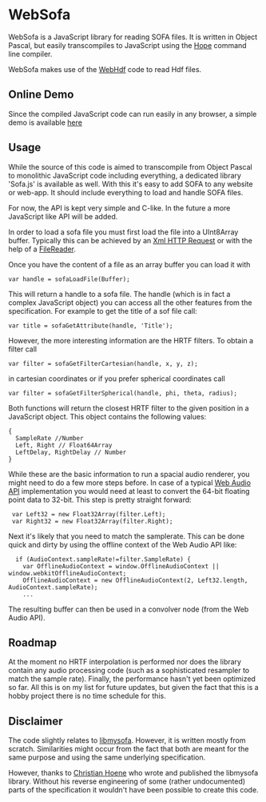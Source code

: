 # WebSofa
WebSofa is a JavaScript library for reading SOFA files. It is written in Object Pascal, but easily transcompiles to JavaScript using the [Hope](https://github.com/Walibeiro/Hope) command line compiler.

WebSofa makes use of the [WebHdf](https://github.com/CWBudde/WebSofa) code to read Hdf files.

## Online Demo
Since the compiled JavaScript code can run easily in any browser, a simple demo is available [here](https://rawgit.com/CWBudde/WebSofa/master/Demo/www/index.html)

## Usage
While the source of this code is aimed to transcompile from Object Pascal to monolithic JavaScript code including everything, a dedicated library 'Sofa.js' is available as well. With this it's easy to add SOFA to any website or web-app. It should include everything to load and handle SOFA files.

For now, the API is kept very simple and C-like. In the future a more JavaScript like API will be added.

In order to load a sofa file you must first load the file into a UInt8Array buffer. Typically this can be achieved by an [Xml HTTP Request](https://en.wikipedia.org/wiki/XMLHttpRequest) or with the help of a [FileReader](https://www.w3.org/TR/file-upload/).

Once you have the content of a file as an array buffer you can load it with

    var handle = sofaLoadFile(Buffer);

This will return a handle to a sofa file. The handle (which is in fact a complex JavaScript object) you can access all the other features from the specification. For example to get the title of a sof file call:

    var title = sofaGetAttribute(handle, 'Title');

However, the more interesting information are the HRTF filters. To obtain a filter call

    var filter = sofaGetFilterCartesian(handle, x, y, z);
    
in cartesian coordinates or if you prefer spherical coordinates call

    var filter = sofaGetFilterSpherical(handle, phi, theta, radius);

Both functions will return the closest HRTF filter to the given position in a JavaScript object. This object contains the following values:

    {
      SampleRate //Number
      Left, Right // Float64Array
      LeftDelay, RightDelay // Number
    }

While these are the basic information to run a spacial audio renderer, you might need to do a few more steps before. In case of a typical [Web Audio API](https://www.w3.org/TR/webaudio/) implementation you would need at least to convert the 64-bit floating point data to 32-bit. This step is pretty straight forward:

     var Left32 = new Float32Array(filter.Left);
     var Right32 = new Float32Array(filter.Right);

Next it's likely that you need to match the samplerate. This can be done quick and dirty by using the offline context of the Web Audio API like:

      if (AudioContext.sampleRate!=filter.SampleRate) {
        var OfflineAudioContext = window.OfflineAudioContext || window.webkitOfflineAudioContext;
        OfflineAudioContext = new OfflineAudioContext(2, Left32.length, AudioContext.sampleRate);
        ...

The resulting buffer can then be used in a convolver node (from the Web Audio API).

## Roadmap
At the moment no HRTF interpolation is performed nor does the library contain any audio processing code (such as a sophisticated  resampler to match the sample rate). Finally, the performance hasn't yet been optimized so far. All this is on my list for future updates, but given the fact that this is a hobby project there is no time schedule for this.

## Disclaimer
The code slightly relates to [libmysofa](https://github.com/hoene/libmysofa). However, it is written mostly from scratch. Similarities might occur from the fact that both are meant for the same purpose and using the same underlying specification.

However, thanks to [Christian Hoene](mailto:christian.hoene@symonics.com) who wrote and published the libmysofa library. Without his reverse engineering of some (rather undocumented) parts of the specification it wouldn't have been possible to create this code.
